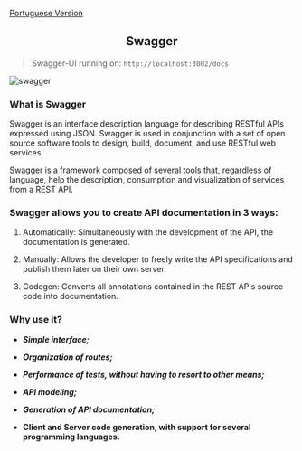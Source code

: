 <a href="https://github.com/Squad-Back-End/reprography-nodejs/blob/master/docs/swagger/README.md">Portuguese Version</a>

## <h2 align="center">Swagger</h2>

> Swagger-UI running on: `http://localhost:3002/docs`

![swagger](https://github.com/Squad-Back-End/reprography-nodejs/blob/master/docs/swagger/swagger.png)

### What is Swagger

Swagger is an interface description language for describing RESTful APIs expressed using JSON.
Swagger is used in conjunction with a set of open source software tools to design, build, document, and use RESTful web services.

Swagger is a framework composed of several tools that, regardless of language, help the description, consumption and visualization of services from a REST API.


### **Swagger allows you to create API documentation in 3 ways:**

1. Automatically: Simultaneously with the development of the API, the documentation is generated.

2. Manually: Allows the developer to freely write the API specifications and publish them later on their own server.

3. Codegen: Converts all annotations contained in the REST APIs source code into documentation.


### **Why use it?**

- ***Simple interface;***

- ***Organization of routes;***

- ***Performance of tests, without having to resort to other means;***

- ***API modeling;***

- ***Generation of API documentation;***

- **Client and Server code generation, with support for several programming languages.**
